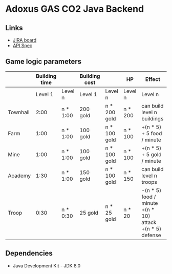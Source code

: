 # Adoxus GAS CO2 Java Backend

## Links
- [JIRA board](https://greenfoxacademy.atlassian.net/jira/software/projects/CH4/boards/54)
- [API Spec](https://app.swaggerhub.com/apis-docs/greenfoxacademy/tribes/3.3.1)

## Game logic parameters

|        |Building time   ||Building cost       ||HP     |Effect                                                         |
|--------|-------|---------|--------|------------|-------|---------------------------------------------------------------|
|        |Level 1|Level n  |Level 1 |Level n     |Level n|Level n                                                        |
|Townhall|2:00   |n * 1:00 |200 gold|n * 200 gold|n * 200|can build level n buildings                                    |
|Farm    |1:00   |n * 1:00 |100 gold|n * 100 gold|n * 100|+(n * 5) + 5 food / minute                                     |
|Mine    |1:00   |n * 1:00 |100 gold|n * 100 gold|n * 100|+(n * 5) + 5 gold / minute                                     |
|Academy |1:30   |n * 1:00 |150 gold|n * 100 gold|n * 150|can build level n troops                                       |
|Troop   |0:30   |n * 0:30 |25 gold |n * 25 gold |n * 20 |-(n * 5) food / minute<br>+(n * 10) attack<br>+(n * 5) defense |

## Dependencies

- Java Development Kit - JDK 8.0
